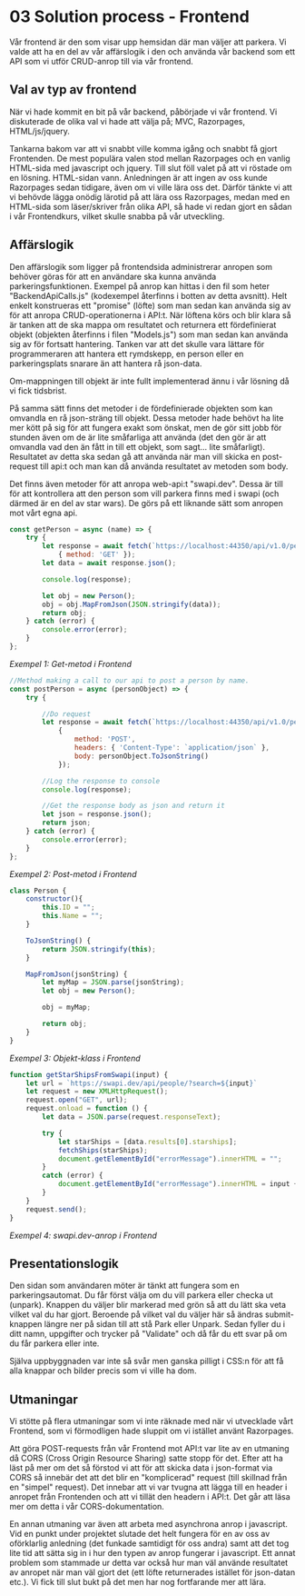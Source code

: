 # 03 Solution process - Frontend

Vår frontend är den som visar upp hemsidan där man väljer att parkera. Vi valde att ha en del av vår affärslogik i den och använda vår backend som ett API som vi utför CRUD-anrop till via vår frontend.

## Val av typ av frontend

När vi hade kommit en bit på vår backend, påbörjade vi vår frontend. Vi diskuterade de olika val vi hade att välja på; MVC, Razorpages, HTML/js/jquery.

Tankarna  bakom var att vi snabbt ville komma igång och snabbt få gjort Frontenden. De mest populära valen stod mellan Razorpages och en vanlig HTML-sida med  javascript och jquery. Till slut föll valet på att vi röstade om en lösning. HTML-sidan vann. Anledningen är att ingen av oss kunde Razorpages sedan tidigare, även om vi ville lära oss det. Därför tänkte vi att vi behövde lägga onödig lärotid på att lära oss Razorpages,  medan med en HTML-sida som läser/skriver från olika API, så hade vi redan gjort en sådan i vår Frontendkurs, vilket skulle snabba på vår utveckling.

## Affärslogik

Den affärslogik som ligger på frontendsida administrerar anropen som behöver göras för att en användare ska kunna använda parkeringsfunktionen. Exempel på anrop kan hittas i den fil som heter "BackendApiCalls.js" (kodexempel återfinns i botten av detta avsnitt). Helt enkelt konstrueras ett "promise" (löfte) som man sedan kan använda sig av för att anropa CRUD-operationerna i API:t. När löftena körs och blir klara så är tanken att de ska mappa om resultatet och returnera ett fördefinierat objekt (objekten återfinns i filen "Models.js") som man sedan kan använda sig av för fortsatt hantering. Tanken var att det skulle vara lättare för programmeraren att hantera ett rymdskepp, en person eller en parkeringsplats snarare än att hantera rå json-data. 

Om-mappningen till objekt är inte fullt implementerad ännu i vår lösning då vi fick tidsbrist.

På samma sätt finns det metoder i de fördefinierade  objekten som kan omvandla en rå json-sträng till objekt. Dessa metoder hade behövt ha lite mer kött på sig för att fungera exakt som önskat, men de gör sitt jobb för stunden även om de är lite småfarliga att använda (det den gör är att omvandla vad den än fått in till ett objekt, som sagt... lite småfarligt). Resultatet av detta ska sedan gå att använda när man vill skicka en post-request till api:t och man kan då använda resultatet av metoden som body.

Det finns även metoder för att anropa web-api:t "swapi.dev". Dessa är till för att kontrollera att den person som vill parkera finns med i swapi (och därmed är en del av star wars). De görs på ett liknande sätt som anropen mot vårt egna api.



```javascript
const getPerson = async (name) => {
    try {
        let response = await fetch(`https://localhost:44350/api/v1.0/person/${name}`,
            { method: 'GET' });
        let data = await response.json();

        console.log(response);

        let obj = new Person();
        obj = obj.MapFromJson(JSON.stringify(data));
        return obj;
    } catch (error) {
        console.error(error);
    }
};
```

*Exempel 1: Get-metod i Frontend*



```javascript
//Method making a call to our api to post a person by name.
const postPerson = async (personObject) => {
    try {

        //Do request
        let response = await fetch(`https://localhost:44350/api/v1.0/person`,
            {
                method: 'POST',
                headers: { 'Content-Type': `application/json` },
                body: personObject.ToJsonString()
            });

        //Log the response to console
        console.log(response);

        //Get the response body as json and return it
        let json = response.json();
        return json;
    } catch (error) {
        console.error(error);
    }
};
```

*Exempel 2: Post-metod i Frontend*



```javascript
class Person {
    constructor(){
        this.ID = "";
        this.Name = "";
    }

    ToJsonString() {
        return JSON.stringify(this);
    }

    MapFromJson(jsonString) {
        let myMap = JSON.parse(jsonString);        
        let obj = new Person();

        obj = myMap;

        return obj;        
    }
}
```

*Exempel 3: Objekt-klass i Frontend*



```javascript
function getStarShipsFromSwapi(input) {
    let url = `https://swapi.dev/api/people/?search=${input}`
    let request = new XMLHttpRequest();
    request.open("GET", url);
    request.onload = function () {
        let data = JSON.parse(request.responseText);

        try {
            let starShips = [data.results[0].starships];
            fetchShips(starShips);
            document.getElementById("errorMessage").innerHTML = "";
        }
        catch (error) {
            document.getElementById("errorMessage").innerHTML = input + ": " + "Are not allowed to use SpacePark";
        }
    }
    request.send();
}
```

*Exempel 4: swapi.dev-anrop i Frontend*



## Presentationslogik

Den sidan som användaren möter är tänkt att fungera som en parkeringsautomat. Du får först välja om du vill parkera eller checka ut (unpark). Knappen du väljer blir markerad med grön så att du lätt ska veta vilket val du har gjort. Beroende på vilket val du väljer här så ändras submit-knappen längre ner på sidan till att stå Park eller Unpark. Sedan fyller du i ditt namn, uppgifter och trycker på "Validate" och då får du ett svar på om du får parkera eller inte. 

Själva uppbyggnaden var inte så svår men ganska pilligt i CSS:n för att få alla knappar och bilder precis som vi ville ha dom.



## Utmaningar

Vi stötte på flera utmaningar som vi inte räknade med när vi utvecklade vårt Frontend, som vi förmodligen hade sluppit om vi istället använt Razorpages.

Att göra POST-requests från vår Frontend mot API:t var lite av en utmaning då CORS (Cross Origin Resource Sharing) satte stopp för det. Efter att ha läst på mer om det så förstod vi att för att skicka data i json-format via CORS så innebär det att det blir en "komplicerad" request (till skillnad från en "simpel" request). Det innebar att vi var tvugna att lägga till en header i anropet från Frontenden och att vi tillät den headern i API:t. Det går att läsa mer om detta i vår CORS-dokumentation.

En annan utmaning var även att arbeta med asynchrona anrop i javascript. Vid en punkt under projektet slutade det helt fungera för en av oss av oförklarlig anledning (det funkade samtidigt för oss andra) samt att det tog lite tid att sätta sig in i hur den typen av anrop fungerar i javascript. Ett annat problem som stammade ur detta var också hur man väl använde resultatet av anropet när man väl gjort det (ett löfte returnerades istället för json-datan etc.). Vi fick till slut bukt på det men har nog fortfarande mer att lära. 


